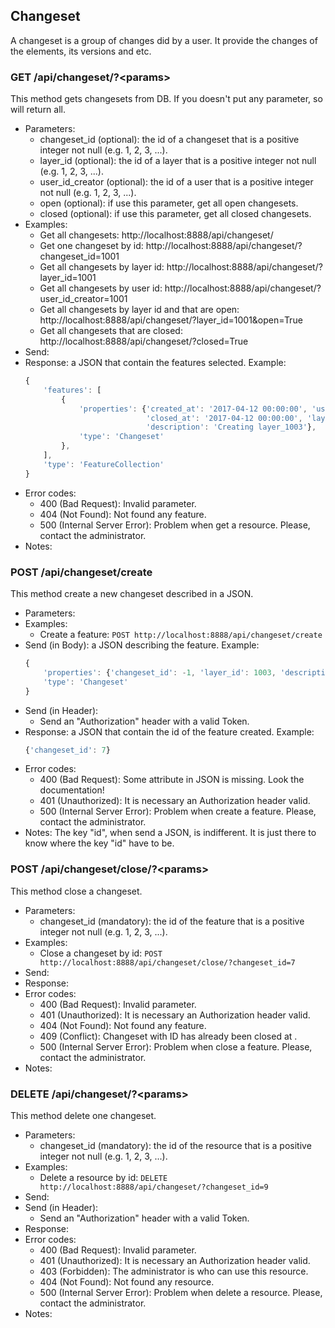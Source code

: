 ## Changeset

A changeset is a group of changes did by a user. It provide the changes of the elements, its versions and etc.


###  GET /api/changeset/?\<params>

This method gets changesets from DB. If you doesn't put any parameter, so will return all.
- Parameters:
    - changeset_id (optional): the id of a changeset that is a positive integer not null (e.g. 1, 2, 3, ...).
    - layer_id (optional): the id of a layer that is a positive integer not null (e.g. 1, 2, 3, ...).
    - user_id_creator (optional): the id of a user that is a positive integer not null (e.g. 1, 2, 3, ...).
    - open (optional): if use this parameter, get all open changesets.
    - closed (optional): if use this parameter, get all closed changesets.
- Examples:
    - Get all changesets: http://localhost:8888/api/changeset/
    - Get one changeset by id: http://localhost:8888/api/changeset/?changeset_id=1001
    - Get all changesets by layer id: http://localhost:8888/api/changeset/?layer_id=1001
    - Get all changesets by user id:  http://localhost:8888/api/changeset/?user_id_creator=1001
    - Get all changesets by layer id and that are open: http://localhost:8888/api/changeset/?layer_id=1001&open=True
    - Get all changesets that are closed: http://localhost:8888/api/changeset/?closed=True
- Send:
- Response: a JSON that contain the features selected. Example:
    ```javascript
    {
        'features': [
            {
                'properties': {'created_at': '2017-04-12 00:00:00', 'user_id_creator': 1005, 'changeset_id': 1003,
                               'closed_at': '2017-04-12 00:00:00', 'layer_id': 1003,
                               'description': 'Creating layer_1003'},
                'type': 'Changeset'
            },
        ],
        'type': 'FeatureCollection'
    }
    ```
- Error codes:
    - 400 (Bad Request): Invalid parameter.
    - 404 (Not Found): Not found any feature.
    - 500 (Internal Server Error): Problem when get a resource. Please, contact the administrator.
- Notes:


### POST /api/changeset/create

This method create a new changeset described in a JSON.
- Parameters:
- Examples:
    - Create a feature: ```POST http://localhost:8888/api/changeset/create```
- Send (in Body): a JSON describing the feature. Example:
    ```javascript
    {
        'properties': {'changeset_id': -1, 'layer_id': 1003, 'description': 'Creating layer_1003'},
        'type': 'Changeset'
    }
    ```
- Send (in Header):
    - Send an "Authorization" header with a valid Token.
- Response: a JSON that contain the id of the feature created. Example:
    ```javascript
    {'changeset_id': 7}
    ```
- Error codes:
    - 400 (Bad Request): Some attribute in JSON is missing. Look the documentation!
    - 401 (Unauthorized): It is necessary an Authorization header valid.
    - 500 (Internal Server Error): Problem when create a feature. Please, contact the administrator.
- Notes: The key "id", when send a JSON, is indifferent. It is just there to know where the key "id" have to be.


### POST /api/changeset/close/?\<params>

This method close a changeset.
- Parameters:
    - changeset_id (mandatory): the id of the feature that is a positive integer not null (e.g. 1, 2, 3, ...).
- Examples:
    - Close a changeset by id: ```POST http://localhost:8888/api/changeset/close/?changeset_id=7```
- Send:
- Response:
- Error codes:
    - 400 (Bad Request): Invalid parameter.
    - 401 (Unauthorized): It is necessary an Authorization header valid.
    - 404 (Not Found): Not found any feature.
    - 409 (Conflict): Changeset with ID <id> has already been closed at <datetime>.
    - 500 (Internal Server Error): Problem when close a feature. Please, contact the administrator.
- Notes:


<!-- - PUT /api/changeset/update -->


### DELETE /api/changeset/?\<params>

This method delete one changeset.
- Parameters:
    - changeset_id (mandatory): the id of the resource that is a positive integer not null (e.g. 1, 2, 3, ...).
- Examples:
    - Delete a resource by id: ```DELETE http://localhost:8888/api/changeset/?changeset_id=9```
- Send:
- Send (in Header):
    - Send an "Authorization" header with a valid Token.
- Response:
- Error codes:
    - 400 (Bad Request): Invalid parameter.
    - 401 (Unauthorized): It is necessary an Authorization header valid.
    - 403 (Forbidden): The administrator is who can use this resource.
    - 404 (Not Found): Not found any resource.
    - 500 (Internal Server Error): Problem when delete a resource. Please, contact the administrator.
- Notes:

